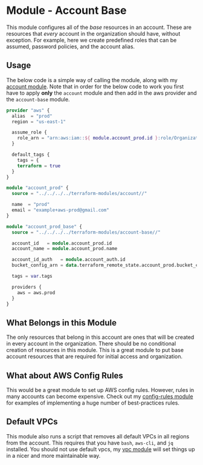 # Module - Account Base

This module configures all of the *base* resources in an account. These are resources that *every* account in the organization should have, without exception. For example, here we create predefined roles that can be assumed, password policies, and the account alias.

## Usage

The below code is a simple way of calling the module, along with my [account module][]. Note that in order for the below code to work you first have to apply **only** the `account` module and then add in the aws provider and the `account-base` module.

```terraform
provider "aws" {
  alias  = "prod"
  region = "us-east-1"

  assume_role {
    role_arn = "arn:aws:iam::${ module.account_prod.id }:role/OrganizationAccountAccessRole"
  }

  default_tags {
    tags = {
    terraform = true
  }
}

module "account_prod" {
  source = "../../../../terraform-modules/account//"

  name  = "prod"
  email = "example+aws-prod@gmail.com"
}

module "account_prod_base" {
  source = "../../../../terraform-modules/account-base//"

  account_id   = module.account_prod.id
  account_name = module.account_prod.name

  account_id_auth   = module.account_auth.id
  bucket_config_arn = data.terraform_remote_state.account_prod.bucket_config_arn

  tags = var.tags

  providers {
    aws = aws.prod
  }
}
```

## What Belongs in this Module

The only resources that belong in this account are ones that will be created in every account in the organization. There should be no conditional creation of resources in this module. This is a great module to put base account resources that are required for initial access and organization.

## What about AWS Config Rules

This would be a great module to set up AWS config rules. However, rules in many accounts can become expensive. Check out my [config-rules module][] for examples of implementing a huge number of best-practices rules.

## Default VPCs

This module also runs a script that removes all default VPCs in all regions from the account. This requires that you have `bash`, `aws-cli`, and `jq` installed. You should not use default vpcs, my [vpc module][] will set things up in a nicer and more maintainable way.

[account module]: ../account/README.md
[config-rules module]: ../config-rules/README.md
[vpc module]: ../vpc/README.md
